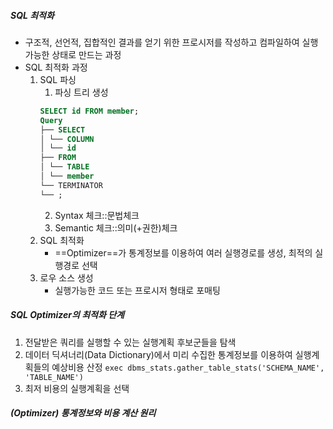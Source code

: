 ##### SQL 최적화
- 구조적, 선언적, 집합적인 결과를 얻기 위한 프로시저를 작성하고 컴파일하여 실행 가능한 상태로 만드는 과정
- SQL 최적화 과정
	1. SQL 파싱
		1. 파싱 트리 생성
		```SQL
		SELECT id FROM member;
		Query
		├── SELECT
		│ └── COLUMN
		│ └── id
		├── FROM
		│ └── TABLE
		│ └── member
		└── TERMINATOR
		└── ;
		```
		2. Syntax 체크::문법체크
		3. Semantic 체크::의미(+권한)체크
	2. SQL 최적화
		- ==Optimizer==가 통계정보를 이용하여 여러 실행경로를 생성, 최적의 실행경로 선택
	3. 로우 소스 생성
		- 실행가능한 코드 또는 프로시저 형태로 포매팅
##### SQL Optimizer의 최적화 단계
1. 전달받은 쿼리를 실행할 수 있는 실행계획 후보군들을 탐색
2. 데이터 딕셔너리(Data Dictionary)에서 미리 수집한 통계정보를 이용하여 실행계획들의 예상비용 산정
	`exec dbms_stats.gather_table_stats('SCHEMA_NAME', 'TABLE_NAME')`
3. 최저 비용의 실행계획을 선택
##### (Optimizer) 통계정보와 비용 계산 원리
